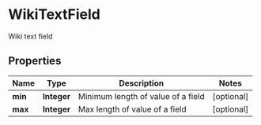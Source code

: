 

# WikiTextField

Wiki text field

## Properties

| Name | Type | Description | Notes |
|------------ | ------------- | ------------- | -------------|
|**min** | **Integer** | Minimum length of value of a field |  [optional] |
|**max** | **Integer** | Max length of value of a field |  [optional] |



